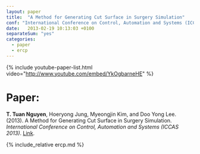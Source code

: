 ```yaml
---
layout: paper
title:  "A Method for Generating Cut Surface in Surgery Simulation"
conf: "International Conference on Control, Automation and Systems (ICCAS 2013)"
date:   2013-02-19 10:13:03 +0100
separateSum: "yes"
categories:
  - paper
  - ercp
---
```


{% include youtube-paper-list.html video="http://www.youtube.com/embed/YkOgbarneHE" %}

<!--more-->

# Paper:

**T. Tuan Nguyen**, Hoeryong Jung, Myeongjin Kim, and Doo Yong Lee. (2013). A Method for Generating Cut Surface in Surgery Simulation. *International Conference on Control, Automation and Systems (ICCAS 2013)*. [Link][paper].

{% include_relative ercp.md %}



[paper]:http://ieeexplore.ieee.org/xpls/abs_all.jsp?arnumber=6703870
